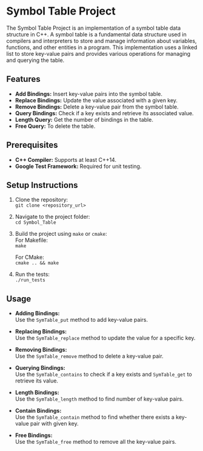 # Symbol Table Project
  The Symbol Table Project is an implementation of a symbol table data structure in C++. A symbol table is a fundamental data structure used in compilers and interpreters to store and manage information about variables, functions, and other entities in a program. This implementation uses a linked list to store key-value pairs and provides various operations for managing and querying the table.

## Features
- **Add Bindings:** Insert key-value pairs into the symbol table.
- **Replace Bindings:** Update the value associated with a given key.
- **Remove Bindings:** Delete a key-value pair from the symbol table.
- **Query Bindings:** Check if a key exists and retrieve its associated value.
- **Length Query:** Get the number of bindings in the table.
- **Free Query:** To delete the table.


## Prerequisites
- **C++ Compiler:** Supports at least C++14.
- **Google Test Framework:** Required for unit testing.

## **Setup Instructions**

1. Clone the repository:  
   `git clone <repository_url>`

2. Navigate to the project folder:  
   `cd Symbol_Table`

3. Build the project using `make` or `cmake`:  
   For Makefile:  
   `make`

   For CMake:  
   `cmake .. && make`

4. Run the tests:  
   `./run_tests`

## **Usage**

- **Adding Bindings:**  
  Use the `SymTable_put` method to add key-value pairs.

- **Replacing Bindings:**  
  Use the `SymTable_replace` method to update the value for a specific key.

- **Removing Bindings:**  
  Use the `SymTable_remove` method to delete a key-value pair.

- **Querying Bindings:**  
  Use the `SymTable_contains` to check if a key exists and `SymTable_get` to retrieve its value.

- **Length Bindings:**  
  Use the `SymTable_length` method to find number of key-value pairs.

- **Contain Bindings:**  
  Use the `SymTable_contain` method to find whether there exists a key-value pair with given key.

- **Free Bindings:**  
  Use the `SymTable_free` method to remove all the key-value pairs.

